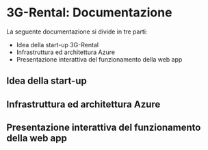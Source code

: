 # 3G-Rental: Documentazione
La seguente documentazione si divide in tre parti:
- Idea della start-up 3G-Rental
- Infrastruttura ed architettura Azure
- Presentazione interattiva del funzionamento della web app
## Idea della start-up
## Infrastruttura ed architettura Azure
## Presentazione interattiva del funzionamento della web app
